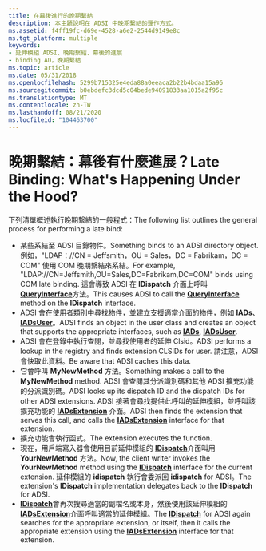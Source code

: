 ```yaml
---
title: 在幕後進行的晚期繫結
description: 本主題說明在 ADSI 中晚期繫結的運作方式。
ms.assetid: f4ff19fc-d69e-4528-a6e2-2544d9149e8c
ms.tgt_platform: multiple
keywords:
- 延伸模組 ADSI、晚期繫結、幕後的進展
- binding AD，晚期繫結
ms.topic: article
ms.date: 05/31/2018
ms.openlocfilehash: 5299b715325e4eda88a0eeaca2b22b4bdaa15a96
ms.sourcegitcommit: b0ebdefc3dcd5c04bede94091833aa1015a2f95c
ms.translationtype: MT
ms.contentlocale: zh-TW
ms.lasthandoff: 08/21/2020
ms.locfileid: "104463700"
---
```

# <a name="late-binding-whats-happening-under-the-hood"></a><span data-ttu-id="7d62a-105">晚期繫結：幕後有什麼進展？</span><span class="sxs-lookup"><span data-stu-id="7d62a-105">Late Binding: What's Happening Under the Hood?</span></span>

<span data-ttu-id="7d62a-106">下列清單概述執行晚期繫結的一般程式：</span><span class="sxs-lookup"><span data-stu-id="7d62a-106">The following list outlines the general process for performing a late bind:</span></span>

-   <span data-ttu-id="7d62a-107">某些系結至 ADSI 目錄物件。</span><span class="sxs-lookup"><span data-stu-id="7d62a-107">Something binds to an ADSI directory object.</span></span> <span data-ttu-id="7d62a-108">例如，"LDAP：//CN = Jeffsmith，OU = Sales，DC = Fabrikam，DC = COM" 使用 COM 晚期繫結來系結。</span><span class="sxs-lookup"><span data-stu-id="7d62a-108">For example, "LDAP://CN=Jeffsmith,OU=Sales,DC=Fabrikam,DC=COM" binds using COM late binding.</span></span> <span data-ttu-id="7d62a-109">這會導致 ADSI 在 **IDispatch** 介面上呼叫 [**QueryInterface**](/windows/win32/api/oaidl/nn-oaidl-idispatch)方法。</span><span class="sxs-lookup"><span data-stu-id="7d62a-109">This causes ADSI to call the [**QueryInterface**](/windows/win32/api/oaidl/nn-oaidl-idispatch) method on the **IDispatch** interface.</span></span>
-   <span data-ttu-id="7d62a-110">ADSI 會在使用者類別中尋找物件，並建立支援適當介面的物件，例如 [**IADs**](/windows/desktop/api/Iads/nn-iads-iads)、 [**IADsUser**](/windows/desktop/api/Iads/nn-iads-iadsuser)。</span><span class="sxs-lookup"><span data-stu-id="7d62a-110">ADSI finds an object in the user class and creates an object that supports the appropriate interfaces, such as [**IADs**](/windows/desktop/api/Iads/nn-iads-iads), [**IADsUser**](/windows/desktop/api/Iads/nn-iads-iadsuser).</span></span>
-   <span data-ttu-id="7d62a-111">ADSI 會在登錄中執行查閱，並尋找使用者的延伸 Clsid。</span><span class="sxs-lookup"><span data-stu-id="7d62a-111">ADSI performs a lookup in the registry and finds extension CLSIDs for user.</span></span> <span data-ttu-id="7d62a-112">請注意，ADSI 會快取此資料。</span><span class="sxs-lookup"><span data-stu-id="7d62a-112">Be aware that ADSI caches this data.</span></span>
-   <span data-ttu-id="7d62a-113">它會呼叫 **MyNewMethod** 方法。</span><span class="sxs-lookup"><span data-stu-id="7d62a-113">Something makes a call to the **MyNewMethod** method.</span></span> <span data-ttu-id="7d62a-114">ADSI 會查閱其分派識別碼和其他 ADSI 擴充功能的分派識別碼。</span><span class="sxs-lookup"><span data-stu-id="7d62a-114">ADSI looks up its dispatch ID and the dispatch IDs for other ADSI extensions.</span></span> <span data-ttu-id="7d62a-115">ADSI 接著會尋找提供此呼叫的延伸模組，並呼叫該擴充功能的 [**IADsExtension**](/windows/desktop/api/Iads/nn-iads-iadsextension) 介面。</span><span class="sxs-lookup"><span data-stu-id="7d62a-115">ADSI then finds the extension that serves this call, and calls the [**IADsExtension**](/windows/desktop/api/Iads/nn-iads-iadsextension) interface for that extension.</span></span>
-   <span data-ttu-id="7d62a-116">擴充功能會執行函式。</span><span class="sxs-lookup"><span data-stu-id="7d62a-116">The extension executes the function.</span></span>
-   <span data-ttu-id="7d62a-117">現在，用戶端寫入器會使用目前延伸模組的 [**IDispatch**](/windows/win32/api/oaidl/nn-oaidl-idispatch)介面叫用 **YourNewMethod** 方法。</span><span class="sxs-lookup"><span data-stu-id="7d62a-117">Now, the client writer invokes the **YourNewMethod** method using the [**IDispatch**](/windows/win32/api/oaidl/nn-oaidl-idispatch) interface for the current extension.</span></span> <span data-ttu-id="7d62a-118">延伸模組的 **idispatch** 執行會委派回 **idispatch** for ADSI。</span><span class="sxs-lookup"><span data-stu-id="7d62a-118">The extension's **IDispatch** implementation delegates back to the **IDispatch** for ADSI.</span></span>
-   <span data-ttu-id="7d62a-119">[**IDispatch**](/windows/win32/api/oaidl/nn-oaidl-idispatch)會再次搜尋適當的副檔名或本身，然後使用該延伸模組的 [**IADsExtension**](/windows/desktop/api/Iads/nn-iads-iadsextension)介面呼叫適當的延伸模組。</span><span class="sxs-lookup"><span data-stu-id="7d62a-119">The [**IDispatch**](/windows/win32/api/oaidl/nn-oaidl-idispatch) for ADSI again searches for the appropriate extension, or itself, then it calls the appropriate extension using the [**IADsExtension**](/windows/desktop/api/Iads/nn-iads-iadsextension) interface for that extension.</span></span>

 

 